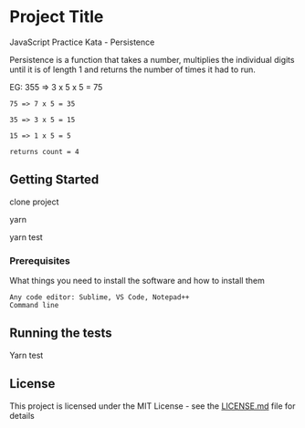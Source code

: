 # Project Title

JavaScript Practice Kata - Persistence

Persistence is a function that takes a number, multiplies the individual digits until it is of length 1 and returns the number of times it had to run.

EG: 355 => 3 x 5 x 5 = 75

    75 => 7 x 5 = 35

    35 => 3 x 5 = 15

    15 => 1 x 5 = 5

    returns count = 4

## Getting Started

clone project

yarn

yarn test

### Prerequisites

What things you need to install the software and how to install them

```
Any code editor: Sublime, VS Code, Notepad++
Command line
```

## Running the tests

Yarn test

## License

This project is licensed under the MIT License - see the [LICENSE.md](LICENSE.md) file for details